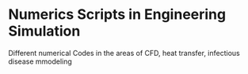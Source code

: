 # Numerics Scripts in Engineering Simulation
 Different numerical Codes in the areas of CFD, heat transfer, infectious disease mmodeling
